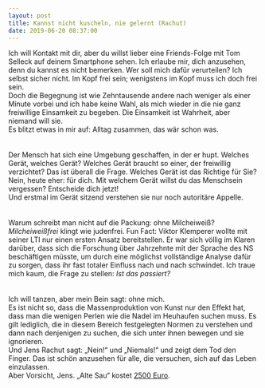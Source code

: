 ```yaml
---
layout: post
title: Kannst nicht kuscheln, nie gelernt (Rachut)
date: 2019-06-20 08:37:00
---
```


Ich will Kontakt mit dir, aber du willst lieber eine Friends-Folge mit Tom Selleck auf deinem Smartphone sehen. Ich erlaube mir, dich anzusehen, denn du kannst es nicht bemerken. Wer soll mich dafür verurteilen? Ich selbst sicher nicht. Im Kopf frei sein; wenigstens im Kopf muss ich doch frei sein. <br>Doch die Begegnung ist wie Zehntausende andere nach weniger als einer Minute vorbei und ich habe keine Wahl, als mich wieder in die nie ganz freiwillige Einsamkeit zu begeben. Die Einsamkeit ist Wahrheit, aber niemand will sie.<br> Es blitzt etwas in mir auf: Alltag zusammen, das wär schon was.
<br>
<br><br>Der Mensch hat sich eine Umgebung geschaffen, in der er hupt. Welches Gerät, welches Gerät? Welches Gerät braucht so einer, der freiwillig verzichtet? Das ist überall die Frage. Welches Gerät ist das Richtige für Sie? Nein, heute eher: für dich. Mit welchem Gerät willst du das Menschsein vergessen? Entscheide dich jetzt!<br>
Und erstmal im Gerät sitzend verstehen sie nur noch autoritäre Appelle.
<br>
<br><br>
			Warum schreibt man nicht auf die Packung: ohne Milcheiweiß? *Milcheiweißfrei* klingt wie judenfrei. Fun Fact: Viktor Klemperer wollte mit seiner LTI nur einen ersten Ansatz bereitstellen. Er war sich völlig im Klaren darüber, dass sich die Forschung über Jahrzehnte mit der Sprache des NS beschäftigen müsste, um durch eine möglichst vollständige Analyse dafür zu sorgen, dass ihr fast totaler Einfluss nach und nach schwindet. Ich traue mich kaum, die Frage zu stellen: *Ist das passiert?*
<br>
<br><br>Ich will tanzen, aber mein Bein sagt: ohne mich.<br>
Es ist nicht so, dass die Massenproduktion von Kunst nur den Effekt hat, dass man die wenigen Perlen wie die Nadel im Heuhaufen suchen muss. Es gilt lediglich, die in diesem Bereich festgelegten Normen zu verstehen und dann nach denjenigen zu suchen, die sich unter ihnen bewegen und sie ignorieren.<br>
Und Jens Rachut sagt: „Nein!“ und „Niemals!“ und zeigt dem Tod den Finger. Das ist schön anzusehen für alle, die versuchen, sich auf das Leben einzulassen.<br>
Aber Vorsicht, Jens. „Alte Sau“ kostet [2500 Euro](https://www.handelsblatt.com/auto/ratgeber-service/ausraster-im-strassenverkehr-alte-sau-zehnmal-teurer-als-bekloppter/13544044.html?ticket=ST-4099286-SPaeK9WWbojOeXuIzH4t-ap3).
